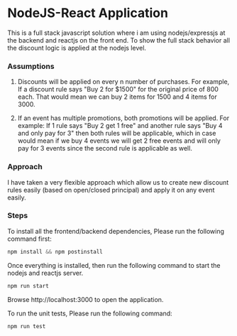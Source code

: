 # NodeJS-React Application

This is a full stack javascript solution where i am using nodejs/expressjs at the backend and reactjs on the front end. To show the full stack behavior all the discount logic is applied at the nodejs level.

### Assumptions

1) Discounts will be applied on every n number of purchases. For example, If a discount rule says "Buy 2 for $1500" for the original price of 800 each.
That would mean we can buy 2 items for 1500 and 4 items for 3000.

2) If an event has multiple promotions, both promotions will be applied. For example: If 1 rule says "Buy 2 get 1 free" and another rule says "Buy 4 and only pay for 3" then both rules will be applicable, which in case would mean if we buy 4 events we will get 2 free events and will only pay for 3 events since the second rule is applicable as well.


### Approach

I have taken a very flexible approach which allow us to create new discount rules easily (based on open/closed principal) and apply it on any event easily.

### Steps 

To install all the frontend/backend dependencies, Please run the following command first:

```javascript
npm install && npm postinstall
```

Once everything is installed, then run the following command to start the nodejs and reactjs server.


```javascript
npm run start
```
Browse http://localhost:3000 to open the application.

To run the unit tests, Please run the following command:

```javascript
npm run test
```



